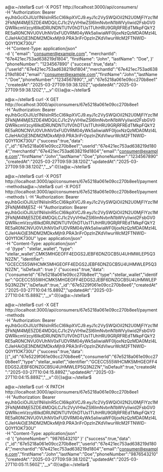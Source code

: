a@a:~/stellar$ curl -X POST http://localhost:3000/api/consumers/ \
-H "Authorization: Bearer eyJhbGciOiJIUzI1NiIsInR5cCI6IkpXVCJ9.eyJ1c2VySWQiOiI2N2U0MjFlYzc1M2FkNjM4MjE5ZDE4MDQiLCJ1c2VyVHlwZSI6ImNvbnN1bWVyIiwid2FsbGV0QWRkcmVzcyI6IkdDRUNDNTU1V0hDTUs1TUhHRU9GRjRFREdTMkpFQkY2RE5aR0NCNVU0VUhNV0xFUDVRM04yWk5aIiwiaWF0IjoxNzQzMDA0MzI4LCJleHAiOjE3NDM2MDkxMjh9.PRA3riFrOpzlnZKdVlwurWcM2FTNWlD-Q0Yf1OK730U" \
-H "Content-Type: application/json" \
-d '{
    "email": "consumer@example.com",
    "merchantId": "67e421ec753ad638219d1804",
    "firstName": "John",
    "lastName": "Doe",
}'  "phoneNumber": "1234567890"
{"success":true,"data":{"userId":"67e421ec753ad638219d1804","merchantId":"67e421ec753ad638219d1804","email":"consumer@example.com","firstName":"John","lastName":"Doe","phoneNumber":"1234567890","_id":"67e5218a061e09cc270b8ee1","createdAt":"2025-03-27T09:59:38.120Z","updatedAt":"2025-03-27T09:59:38.120Z","__v":0}}a@a:~/stellar$ 



a@a:~/stellar$    curl -X GET http://localhost:3000/api/consumers/67e5218a061e09cc270b8ee1 \
   -H "Authorization: Bearer eyJhbGciOiJIUzI1NiIsInR5cCI6IkpXVCJ9.eyJ1c2VySWQiOiI2N2U0MjFlYzc1M2FkNjM4MjE5ZDE4MDQiLCJ1c2VyVHlwZSI6ImNvbnN1bWVyIiwid2FsbGV0QWRkcmVzcyI6IkdDRUNDNTU1V0hDTUs1TUhHRU9GRjRFREdTMkpFQkY2RE5aR0NCNVU0VUhNV0xFUDVRM04yWk5aIiwiaWF0IjoxNzQzMDA0MzI4LCJleHAiOjE3NDM2MDkxMjh9.PRA3riFrOpzlnZKdVlwurWcM2FTNWlD-Q0Yf1OK730U"
{"success":true,"data":{"_id":"67e5218a061e09cc270b8ee1","userId":"67e421ec753ad638219d1804","merchantId":"67e421ec753ad638219d1804","email":"consumer@example.com","firstName":"John","lastName":"Doe","phoneNumber":"1234567890","createdAt":"2025-03-27T09:59:38.120Z","updatedAt":"2025-03-27T09:59:38.120Z","__v":0}}a@a:~/stellar$ 



a@a:~/stellar$    curl -X POST http://localhost:3000/api/consumers/67e5218a061e09cc270b8ee1/payment-methodsa@a:~/stellar$    curl -X POST http://localhost:3000/api/consumers/67e5218a061e09cc270b8ee1/payment-methods \ -H "Authorization: Bearer eyJhbGciOiJIUzI1NiIsInR5cCI6IkpXVCJ9.eyJ1c2VySWQiOiI2N2U0MjFlYzc1M2FkNjM4MjE5Z
   -H "Authorization: Bearer eyJhbGciOiJIUzI1NiIsInR5cCI6IkpXVCJ9.eyJ1c2VySWQiOiI2N2U0MjFlYzc1M2FkNjM4MjE5ZDE4MDQiLCJ1c2VyVHlwZSI6ImNvbnN1bWVyIiwid2FsbGV0QWRkcmVzcyI6IkdDRUNDNTU1V0hDTUs1TUhHRU9GRjRFREdTMkpFQkY2RE5aR0NCNVU0VUhNV0xFUDVRM04yWk5aIiwiaWF0IjoxNzQzMDA0MzI4LCJleHAiOjE3NDM2MDkxMjh9.PRA3riFrOpzlnZKdVlwurWcM2FTNWlD-Q0Yf1OK730U" \ype: application/json" \
   -H "Content-Type: application/json" \
   -d '{type": "stellar_wallet",
       "type": "stellar_wallet",CMK5MHGEOFF4EDGS2JEBF6DNZGCB5U4UHMWLEP5Q3N2ZN",
       "identifier": "GCECC555WHCMK5MHGEOFF4EDGS2JEBF6DNZGCB5U4UHMWLEP5Q3N2ZN",
       "isDefault": true
   }'
{"success":true,"data":{"consumerId":"67e5218a061e09cc270b8ee1","type":"stellar_wallet","identifier":"GCECC555WHCMK5MHGEOFF4EDGS2JEBF6DNZGCB5U4UHMWLEP5Q3N2ZN","isDefault":true,"_id":"67e5229f061e09cc270b8ee6","createdAt":"2025-03-27T10:04:15.889Z","updatedAt":"2025-03-27T10:04:15.889Z","__v":0}}a@a:~/stellar$ 











a@a:~/stellar$    curl -X GET http://localhost:3000/api/consumers/67e5218a061e09cc270b8ee1/payment-methods \
   -H "Authorization: Bearer eyJhbGciOiJIUzI1NiIsInR5cCI6IkpXVCJ9.eyJ1c2VySWQiOiI2N2U0MjFlYzc1M2FkNjM4MjE5ZDE4MDQiLCJ1c2VyVHlwZSI6ImNvbnN1bWVyIiwid2FsbGV0QWRkcmVzcyI6IkdDRUNDNTU1V0hDTUs1TUhHRU9GRjRFREdTMkpFQkY2RE5aR0NCNVU0VUhNV0xFUDVRM04yWk5aIiwiaWF0IjoxNzQzMDA0MzI4LCJleHAiOjE3NDM2MDkxMjh9.PRA3riFrOpzlnZKdVlwurWcM2FTNWlD-Q0Yf1OK730U"
{"success":true,"data":[{"_id":"67e5229f061e09cc270b8ee6","consumerId":"67e5218a061e09cc270b8ee1","type":"stellar_wallet","identifier":"GCECC555WHCMK5MHGEOFF4EDGS2JEBF6DNZGCB5U4UHMWLEP5Q3N2ZN","isDefault":true,"createdAt":"2025-03-27T10:04:15.889Z","updatedAt":"2025-03-27T10:04:15.889Z","__v":0}]}a@a:~/stellar$ 




a@a:~/stellar$    curl -X PATCH http://localhost:3000/api/consumers/67e5218a061e09cc270b8ee1 \
   -H "Authorization: Bearer eyJhbGciOiJIUzI1NiIsInR5cCI6IkpXVCJ9.eyJ1c2VySWQiOiI2N2U0MjFlYzc1M2FkNjM4MjE5ZDE4MDQiLCJ1c2VyVHlwZSI6ImNvbnN1bWVyIiwid2FsbGV0QWRkcmVzcyI6IkdDRUNDNTU1V0hDTUs1TUhHRU9GRjRFREdTMkpFQkY2RE5aR0NCNVU0VUhNV0xFUDVRM04yWk5aIiwiaWF0IjoxNzQzMDA0MzI4LCJleHAiOjE3NDM2MDkxMjh9.PRA3riFrOpzlnZKdVlwurWcM2FTNWlD-Q0Yf1OK730U" \
   -H "Content-Type: application/json" \
   -d '{
       "phoneNumber": "9876543210"
   }'
{"success":true,"data":{"_id":"67e5218a061e09cc270b8ee1","userId":"67e421ec753ad638219d1804","merchantId":"67e421ec753ad638219d1804","email":"consumer@example.com","firstName":"John","lastName":"Doe","phoneNumber":"9876543210","createdAt":"2025-03-27T09:59:38.120Z","updatedAt":"2025-03-27T10:05:11.560Z","__v":0}}a@a:~/stellar$ 